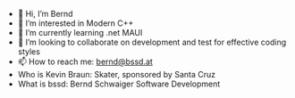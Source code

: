 - 👋 Hi, I’m Bernd
- 👀 I’m interested in Modern C++
- 🌱 I’m currently learning .net MAUI
- 💞️ I’m looking to collaborate on development and test for effective coding styles
- 📫 How to reach me: bernd@bssd.at
- Who is Kevin Braun: Skater, sponsored by Santa Cruz
- What is bssd: Bernd Schwaiger Software Development

<!---
bssd1/bssd1 is a ✨ special ✨ repository because its `README.md` (this file) appears on your GitHub profile.
You can click the Preview link to take a look at your changes.
--->
